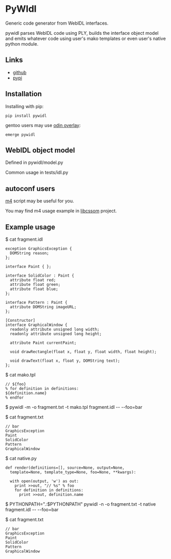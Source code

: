 PyWIdl
======

Generic code generator from WebIDL interfaces.

pywidl parses WebIDL code using PLY, builds the interface object model and emits
whatever code using user's mako templates or even user's native python module.



Links
-----
 + [github](https://github.com/VasilyStepanov/pywidl)
 + [pypi](http://pypi.python.org/pypi/pywidl)



Installation
------------

Installing with pip:

    pip install pywidl

gentoo users may use [odin overlay](https://github.com/KonstantinGrigoriev/odin-overlay):

    emerge pywidl



WebIDL object model
-------------------

Defined in pywidl/model.py

Common usage in tests/idl.py



autoconf users
---------------

[m4](https://raw.github.com/VasilyStepanov/pywidl/master/m4/pywidl.m4) script
may be useful for you.

You may find m4 usage example in
[libcssom](https://github.com/VasilyStepanov/libcssom) project.



Example usage
-------------

$ cat fragment.idl

    exception GraphicsException {
      DOMString reason;
    };

    interface Paint { };

    interface SolidColor : Paint {
      attribute float red;
      attribute float green;
      attribute float blue;
    };

    interface Pattern : Paint {
      attribute DOMString imageURL;
    };

    [Constructor]
    interface GraphicalWindow {
      readonly attribute unsigned long width;
      readonly attribute unsigned long height;

      attribute Paint currentPaint;

      void drawRectangle(float x, float y, float width, float height);

      void drawText(float x, float y, DOMString text);
    };

$ cat mako.tpl

    // ${foo}
    % for definition in definitions:
    ${definition.name}
    % endfor

$ pywidl -m -o fragment.txt -t mako.tpl fragment.idl -- --foo=bar

$ cat fragment.txt
    
    // bar
    GraphicsException
    Paint
    SolidColor
    Pattern
    GraphicalWindow

$ cat native.py

    def render(definitions=[], source=None, output=None,
      template=None, template_type=None, foo=None, **kwargs):

      with open(output, 'w') as out:
        print >>out, "// %s" % foo
        for definition in definitions:
          print >>out, definition.name

$ PYTHONPATH=".:$PYTHONPATH"
pywidl -n -o fragment.txt -t native fragment.idl -- --foo=bar

$ cat fragment.txt

    // bar
    GraphicsException
    Paint
    SolidColor
    Pattern
    GraphicalWindow

